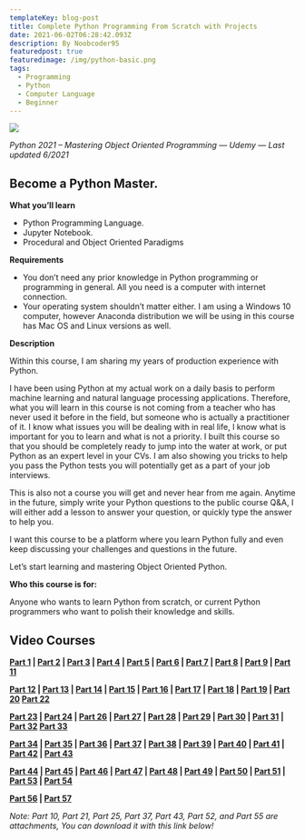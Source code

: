 ```yaml
---
templateKey: blog-post
title: Complete Python Programming From Scratch with Projects
date: 2021-06-02T06:28:42.093Z
description: By Noobcoder95
featuredpost: true
featuredimage: /img/python-basic.png
tags:
  - Programming
  - Python
  - Computer Language
  - Beginner
---
```

![](/img/python-basic.png)

*Python 2021 – Mastering Object Oriented Programming — Udemy — Last updated 6/2021*

## Become a Python Master.

**What you’ll learn**

- Python Programming Language.
- Jupyter Notebook.
- Procedural and Object Oriented Paradigms

**Requirements**

- You don’t need any prior knowledge in Python programming or programming in general. All you need is a computer with internet connection.
- Your operating system shouldn’t matter either. I am using a Windows 10 computer, however Anaconda distribution we will be using in this course has Mac OS and Linux versions as well.

**Description**

Within this course, I am sharing my years of production experience with Python.

I have been using Python at my actual work on a daily basis to perform machine learning and natural language processing applications. Therefore, what you will learn in this course is not coming from a teacher who has never used it before in the field, but someone who is actually a practitioner of it. I know what issues you will be dealing with in real life, I know what is important for you to learn and what is not a priority. I built this course so that you should be completely ready to jump into the water at work, or put Python as an expert level in your CVs. I am also showing you tricks to help you pass the Python tests you will potentially get as a part of your job interviews.

This is also not a course you will get and never hear from me again. Anytime in the future, simply write your Python questions to the public course Q&A, I will either add a lesson to answer your question, or quickly type the answer to help you.

I want this course to be a platform where you learn Python fully and even keep discussing your challenges and questions in the future.

Let’s start learning and mastering Object Oriented Python.

**Who this course is for:**

Anyone who wants to learn Python from scratch, or current Python programmers who want to polish their knowledge and skills.

## **Video Courses**

**[Part 1](https://www.fembed.com/v/m62m1f5lge5e1nq)   | [Part 2](https://www.fembed.com/v/d1q6ghxdz8jzm00)   | [Part 3](https://www.fembed.com/v/nd7qkf2xn77y5q4)   | [Part 4](https://www.fembed.com/v/wwdj-cnry27jdpx)   | [Part 5](https://www.fembed.com/v/8ywx5a874pz4k45)   | [Part 6](https://www.fembed.com/v/y6mj8fe18jzyj3x)   | [Part 7](https://www.fembed.com/v/kwnkrc31xmzj8e7)   | [Part 8](https://www.fembed.com/v/-87pgbpl8-m5170)   | [Part 9](https://www.fembed.com/v/rqdj-fe4nyzlqpj)   | [Part 11](https://www.fembed.com/v/031znaln38dknyz)**

**[Part 12](https://www.fembed.com/v/m62m1f5lge41xz2) | [Part 13](https://www.fembed.com/v/031znaln38xeedm) | [Part 14](https://www.fembed.com/v/41rl5hz7q5ple22) | [Part 15](https://www.fembed.com/v/kwnkrc31xmjj8nw) | [Part 16](https://www.fembed.com/v/2d1qyf2jmdkype1) | [Part 17](https://www.fembed.com/v/p1rl-hmy675er7k) | [Part 18](https://www.fembed.com/v/rqdj-fe4nype8x6) | [Part 19](https://www.fembed.com/v/qzrj-ce374wwexr) | [Part 20](https://www.fembed.com/v/41rl5hz7q5l6k0e)      [Part 22](https://www.fembed.com/v/x30j-a5p712dk7d)**

**[Part 23](https://www.fembed.com/v/x30j-a5p713r1xq) | [Part 24](https://www.fembed.com/v/zd-jyfjkqp-5n3e) | [Part 26](https://www.fembed.com/v/5zyw5cdxl4eq0r-) | [Part 27](https://www.fembed.com/v/-87pgbpl8-543k2) | [Part 28](https://www.fembed.com/v/16nm8fjz73-lmp8) | [Part 29](https://www.fembed.com/v/kwnkrc31xm8zpk3) | [Part 30](https://www.fembed.com/v/x30j-a5p71ryr2g) | [Part 31](https://www.fembed.com/v/031znaln38x-x85) | [Part 32](https://www.fembed.com/v/nd7qkf2xn76lpp3)      [Part 33](https://www.fembed.com/v/wwdj-cnry2q0-yn)**

**[Part 34](https://www.fembed.com/v/rqdj-fe4nyyppjw) | [Part 35](https://www.fembed.com/v/41rl5hz7q5zx4n7) | [Part 36](https://www.fembed.com/v/p1rl-hmy677q2gq) | [Part 37](https://www.fembed.com/v/-87pgbpl8--77ge) | [Part 38](https://www.fembed.com/v/x30j-a5p712y3z8) | [Part 39](https://www.fembed.com/v/6qmxyf0425zjzxm) | [Part 40](https://www.fembed.com/v/wwdj-cnry2n1rzq) | [Part 41](https://www.fembed.com/v/x30j-a5p71m14ld) | [Part 42](https://www.fembed.com/v/41rl5hz7q553jkj) | [Part 43](https://www.fembed.com/v/41rl5hz7q5egz24)**

**[Part 44](https://www.fembed.com/v/rqdj-fe4ny60l61)   | [Part 45](https://www.fembed.com/v/qzrj-ce3746llq6)   | [Part 46](https://www.fembed.com/v/x30j-a5p715ny88)   | [Part 47](https://www.fembed.com/v/41rl5hz7q5zg5re)   | [Part 48](https://www.fembed.com/v/l34zpanp855n40r)   | [Part 49](https://www.fembed.com/v/16nm8fjz73j78m3)   | [Part 50](https://www.fembed.com/v/l34zpanp85dz5g1)   | [Part 51](https://www.fembed.com/v/7lyx5fg61ng11n7)   | [Part 53](https://www.fembed.com/v/16nm8fjz73zn7d-)   | [Part 54](https://www.fembed.com/v/zd-jyfjkqpn10pq)**

**[Part 56](https://www.fembed.com/v/nd7qkf2xn7xy2m0)   | [Part 57](https://www.fembed.com/v/kwnkrc31xmq8j33)**

*Note: Part 10, Part 21, Part 25, Part 37, Part 43, Part 52, and Part 55 are attachments, You can download it with this link below!*
